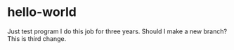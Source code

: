 # hello-world
Just test program
I do this job for three years.
Should I make a new branch?
This is third change.

